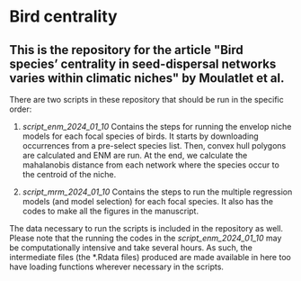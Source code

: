 # Bird centrality

## This is the repository for the article "Bird species’ centrality in seed-dispersal networks varies within climatic niches" by Moulatlet et al.

There are two scripts in these repository that should be run in the specific order:

1) *script_enm_2024_01_10* Contains the steps for running the envelop niche models for each focal species of birds. It starts by downloading occurrences from a pre-select species list. Then, convex hull polygons are calculated and ENM are run. At the end, we calculate the mahalanobis distance from each network where the species occur to the centroid of the niche.

2) *script_mrm_2024_01_10* Contains the steps to run the multiple regression models (and model selection) for each focal species. It also has the codes to make all the figures in the manuscript.

The data necessary to run the scripts is included in the repository as well. Please note that the running the codes in the *script_enm_2024_01_10* may be computationally intensive and take several hours. As such, the intermediate files (the *.Rdata files) produced are made available in here too have loading functions wherever necessary in the scripts.
